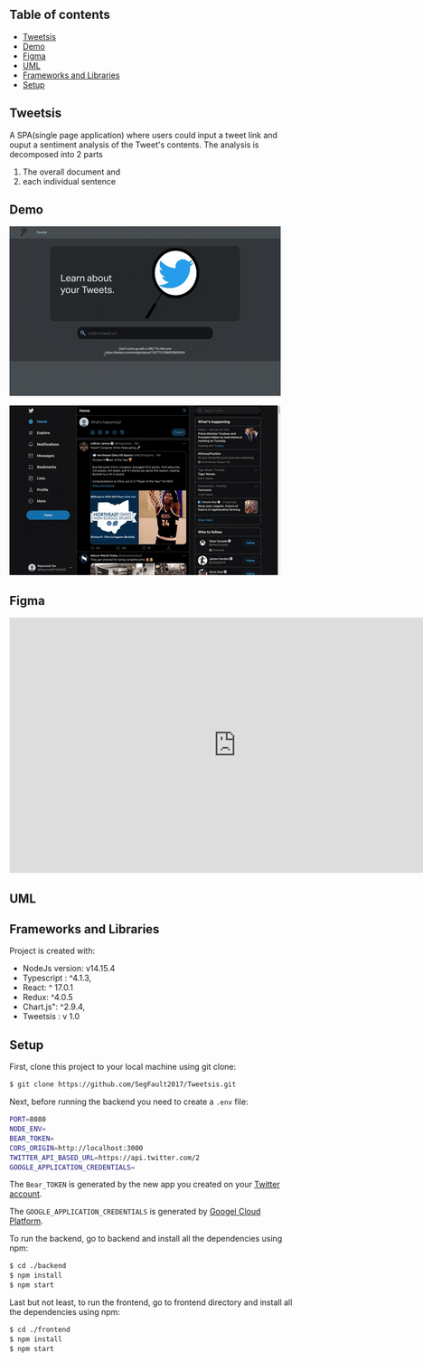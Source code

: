 ## Table of contents

- [Tweetsis](#tweetsis)
- [Demo](#demo)
- [Figma](#figma)
- [UML](#uml)
- [Frameworks and Libraries](#frameworks-and-libraries)
- [Setup](#setup)

## Tweetsis

A SPA(single page application) where users could input a tweet link and ouput a sentiment analysis of the Tweet's contents. The analysis is decomposed into 2 parts

1. The overall document and
2. each individual sentence

## Demo

![Part 1](demos/tweetsis_part1.gif)

![Part 2](demos/tweetsis_part2.gif)

## Figma

<iframe style="border: 1px solid rgba(0, 0, 0, 0.1);" width="800" height="450" src="https://www.figma.com/embed?embed_host=share&url=https%3A%2F%2Fwww.figma.com%2Ffile%2F50TrKSMeIRGMlM3Wz9RYgG%2FTweetsis%3Fnode-id%3D0%253A1" allowfullscreen></iframe>

## UML

## Frameworks and Libraries

Project is created with:

- NodeJs version: v14.15.4
- Typescript : ^4.1.3,
- React: ^ 17.0.1
- Redux: ^4.0.5
- Chart.js": ^2.9.4,
- Tweetsis : v 1.0

## Setup

First, clone this project to your local machine using git clone:

```bash
$ git clone https://github.com/SegFault2017/Tweetsis.git
```

Next, before running the backend you need to create a `.env` file:

```bash
PORT=8080
NODE_ENV=
BEAR_TOKEN=
CORS_ORIGIN=http://localhost:3000
TWITTER_API_BASED_URL=https://api.twitter.com/2
GOOGLE_APPLICATION_CREDENTIALS=
```

The `Bear_TOKEN` is generated by the new app you created on your [Twitter account](https://developer.twitter.com/en/apply-for-access).

The `GOOGLE_APPLICATION_CREDENTIALS` is generated by [Googel Cloud Platform](https://cloud.google.com/?utm_source=google&utm_medium=cpc&utm_campaign=na-CA-all-en-dr-bkws-all-all-trial-e-dr-1009892&utm_content=text-ad-none-any-DEV_c-CRE_491349594430-ADGP_Desk+%7C+BKWS+-+EXA+%7C+Txt+~+Storage+~+Cloud+Storage_Cloud+_General-KWID_43700060013010330-kwd-46560699950&utm_term=KW_google%20cloud%20account-ST_google+cloud+account&gclid=Cj0KCQiA7NKBBhDBARIsAHbXCB7bGsRSxtUcGvasQVENmU1qUJR7OlbIhJu1pEUvxBCG1VX4NO87Yd8aAl-VEALw_wcB).

To run the backend, go to backend and install all the dependencies using npm:

```bash
$ cd ./backend
$ npm install
$ npm start
```

Last but not least, to run the frontend, go to frontend directory and install all the dependencies using npm:

```bash
$ cd ./frontend
$ npm install
$ npm start
```
